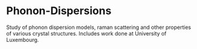 # Phonon-Dispersions
Study of phonon dispersion models, raman scattering and other properties of various crystal structures. Includes work done at University of Luxembourg.
